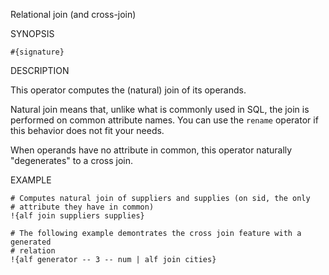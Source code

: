 
Relational join (and cross-join)

SYNOPSIS

    #{signature}

DESCRIPTION

This operator computes the (natural) join of its operands. 

Natural join means that, unlike what is commonly used in SQL, the join is 
performed on common attribute names. You can use the `rename` operator if this 
behavior does not fit your needs.

When operands have no attribute in common, this operator naturally "degenerates" 
to a cross join.

EXAMPLE

    # Computes natural join of suppliers and supplies (on sid, the only 
    # attribute they have in common)
    !{alf join suppliers supplies}

    # The following example demontrates the cross join feature with a generated 
    # relation
    !{alf generator -- 3 -- num | alf join cities}
